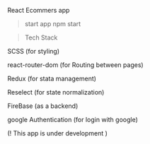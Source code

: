 React Ecommers app

> start app 
npm start 

> Tech Stack 


SCSS (for styling)

react-router-dom (for Routing between pages)

Redux (for stata management)

Reselect (for state normalization)

FireBase (as a backend)

google Authentication (for login with google)


(! This app is under development )